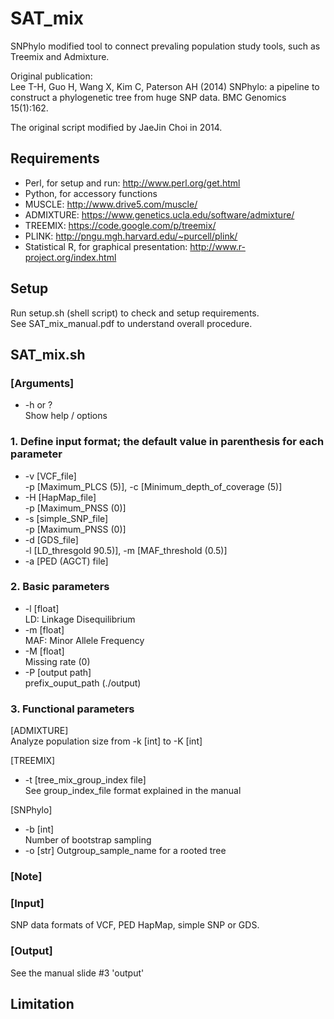 # SAT_mix
SNPhylo modified tool to connect prevaling population study tools, such as Treemix and Admixture.  

Original publication:  
Lee T-H, Guo H, Wang X, Kim C, Paterson AH (2014) SNPhylo: a pipeline to construct a phylogenetic tree from huge SNP data. BMC Genomics 15(1):162.  

The original script modified by JaeJin Choi in 2014.  

## Requirements  
- Perl, for setup and run: http://www.perl.org/get.html
- Python, for accessory functions
- MUSCLE: http://www.drive5.com/muscle/
- ADMIXTURE: https://www.genetics.ucla.edu/software/admixture/
- TREEMIX: https://code.google.com/p/treemix/
- PLINK: http://pngu.mgh.harvard.edu/~purcell/plink/
- Statistical R, for graphical presentation: http://www.r-project.org/index.html
  
## Setup
Run setup.sh (shell script) to check and setup requirements.  
See SAT_mix_manual.pdf to understand overall procedure.  

## SAT_mix.sh
### [Arguments]
* -h or ?  
    Show help / options  

### 1. Define input format; the default value in parenthesis for each parameter
* -v [VCF_file]  
    -p [Maximum_PLCS (5)], -c [Minimum_depth_of_coverage (5)]  
* -H [HapMap_file]  
    -p [Maximum_PNSS (0)]  
* -s [simple_SNP_file]  
    -p [Maximum_PNSS (0)]  
* -d [GDS_file]  
    -l [LD_thresgold 90.5)], -m [MAF_threshold (0.5)]
* -a [PED (AGCT) file]  


### 2. Basic parameters  
* -l [float]  
    LD: Linkage Disequilibrium  
* -m [float]  
    MAF: Minor Allele Frequency
* -M [float]  
    Missing rate (0)  
* -P [output path]  
    prefix_ouput_path (./output)  

### 3. Functional parameters  
[ADMIXTURE]  
Analyze population size from -k [int] to -K [int]  

[TREEMIX]  
* -t [tree_mix_group_index file]  
    See group_index_file format explained in the manual  

[SNPhylo]  
* -b [int]   
    Number of bootstrap sampling  
* -o [str] 
    Outgroup_sample_name for a rooted tree  

### [Note]

### [Input]
SNP data formats of VCF, PED HapMap, simple SNP or GDS.  

### [Output]
See the manual slide #3 'output'

## Limitation

